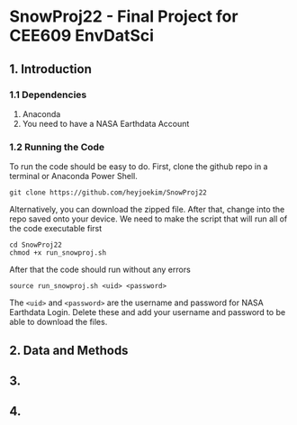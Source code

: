 # SnowProj22 - Final Project for CEE609 EnvDatSci
## 1. Introduction
### 1.1 Dependencies
1. Anaconda
2. You need to have a NASA Earthdata Account
### 1.2 Running the Code
To run the code should be easy to do. First, clone the github repo in a terminal or Anaconda Power Shell.
```
git clone https://github.com/heyjoekim/SnowProj22
```
Alternatively, you can download the zipped file. After that, change into the repo saved onto your device. We need to make the script that will run all of the code executable first
```
cd SnowProj22
chmod +x run_snowproj.sh
```
After that the code should run without any errors
```
source run_snowproj.sh <uid> <password>
```
The `<uid>` and `<password>` are the username and password for NASA Earthdata Login. Delete these and add your username and password to be able to download the files.
  
## 2. Data and Methods
## 3. 
## 4.
